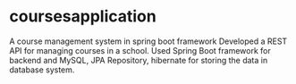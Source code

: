 # coursesapplication
A course management system in spring boot framework
Developed a REST API for managing courses in a school.
Used Spring Boot framework for backend and MySQL, JPA Repository, hibernate for storing the data in database system.
